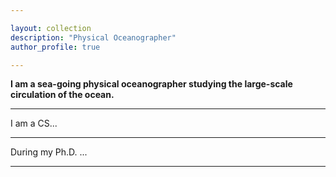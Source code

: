 ```yaml
---

layout: collection
description: "Physical Oceanographer"
author_profile: true

---
```


**I am a sea-going physical oceanographer studying the large-scale circulation of the ocean.**

---

I am a CS... 

---

During my Ph.D. ...


---
